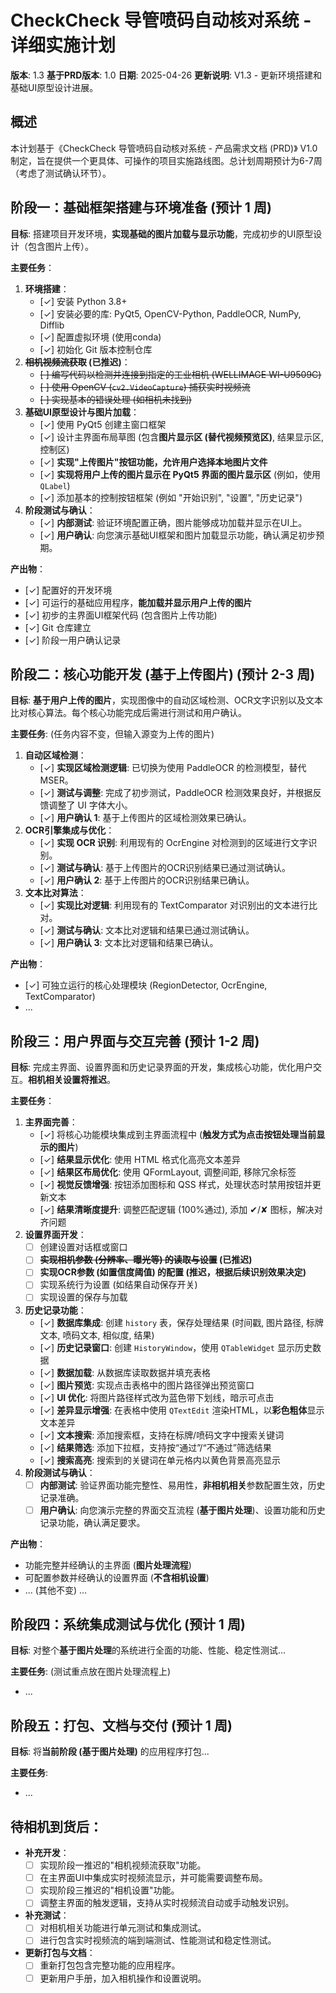 # CheckCheck 导管喷码自动核对系统 - 详细实施计划

**版本**: 1.3
**基于PRD版本**: 1.0
**日期**: 2025-04-26
**更新说明**: V1.3 - 更新环境搭建和基础UI原型设计进展。

## 概述

本计划基于《CheckCheck 导管喷码自动核对系统 - 产品需求文档 (PRD)》 V1.0 制定，旨在提供一个更具体、可操作的项目实施路线图。总计划周期预计为6-7周（考虑了测试确认环节）。

## 阶段一：基础框架搭建与环境准备 (预计 1 周)

**目标**: 搭建项目开发环境，**实现基础的图片加载与显示功能**，完成初步的UI原型设计（包含图片上传）。

**主要任务**：

1.  **环境搭建**：
    *   [✓] 安装 Python 3.8+
    *   [✓] 安装必要的库: PyQt5, OpenCV-Python, PaddleOCR, NumPy, Difflib
    *   [✓] 配置虚拟环境 (使用conda)
    *   [✓] 初始化 Git 版本控制仓库
2.  **~~相机视频流获取~~ (已推迟)**：
    *   ~~[ ] 编写代码以检测并连接到指定的工业相机 (WELLIMAGE WI-U9509C)~~
    *   ~~[ ] 使用 OpenCV (`cv2.VideoCapture`) 捕获实时视频流~~
    *   ~~[ ] 实现基本的错误处理 (如相机未找到)~~
3.  **基础UI原型设计与图片加载**：
    *   [✓] 使用 PyQt5 创建主窗口框架
    *   [✓] 设计主界面布局草图 (包含**图片显示区 (替代视频预览区)**, 结果显示区, 控制区)
    *   [✓] **实现"上传图片"按钮功能，允许用户选择本地图片文件**
    *   [✓] **实现将用户上传的图片显示在 PyQt5 界面的图片显示区** (例如，使用 `QLabel`)
    *   [✓] 添加基本的控制按钮框架 (例如 "开始识别", "设置", "历史记录")
4.  **阶段测试与确认**：
    *   [✓] **内部测试**: 验证环境配置正确，图片能够成功加载并显示在UI上。
    *   [✓] **用户确认**: 向您演示基础UI框架和图片加载显示功能，确认满足初步预期。

**产出物**：
*   [✓] 配置好的开发环境
*   [✓] 可运行的基础应用程序，**能加载并显示用户上传的图片**
*   [✓] 初步的主界面UI框架代码 (包含图片上传功能)
*   [✓] Git 仓库建立
*   [✓] 阶段一用户确认记录

## 阶段二：核心功能开发 (基于上传图片) (预计 2-3 周)

**目标**: **基于用户上传的图片**，实现图像中的自动区域检测、OCR文字识别以及文本比对核心算法。每个核心功能完成后需进行测试和用户确认。

**主要任务**: (任务内容不变，但输入源变为上传的图片)

1.  **自动区域检测**：
    *   [✓] **实现区域检测逻辑**: 已切换为使用 PaddleOCR 的检测模型，替代 MSER。
    *   [✓] **测试与调整**: 完成了初步测试，PaddleOCR 检测效果良好，并根据反馈调整了 UI 字体大小。
    *   [✓] **用户确认 1**: 基于上传图片的区域检测效果已确认。
2.  **OCR引擎集成与优化**：
    *   [✓] **实现 OCR 识别**: 利用现有的 OcrEngine 对检测到的区域进行文字识别。
    *   [✓] **测试与确认**: 基于上传图片的OCR识别结果已通过测试确认。
    *   [✓] **用户确认 2**: 基于上传图片的OCR识别结果已确认。
3.  **文本比对算法**：
    *   [✓] **实现比对逻辑**: 利用现有的 TextComparator 对识别出的文本进行比对。
    *   [✓] **测试与确认**: 文本比对逻辑和结果已通过测试确认。
    *   [✓] **用户确认 3**: 文本比对逻辑和结果已确认。

**产出物**：
*   [✓] 可独立运行的核心处理模块 (RegionDetector, OcrEngine, TextComparator)
*   ...

## 阶段三：用户界面与交互完善 (预计 1-2 周)

**目标**: 完成主界面、设置界面和历史记录界面的开发，集成核心功能，优化用户交互。**相机相关设置将推迟**。

**主要任务**：

1.  **主界面完善**：
    *   [✓] 将核心功能模块集成到主界面流程中 (**触发方式为点击按钮处理当前显示的图片**)
    *   [✓] **结果显示优化**: 使用 HTML 格式化高亮文本差异
    *   [✓] **结果区布局优化**: 使用 QFormLayout, 调整间距, 移除冗余标签
    *   [✓] **视觉反馈增强**: 按钮添加图标和 QSS 样式，处理状态时禁用按钮并更新文本
    *   [✓] **结果清晰度提升**: 调整匹配逻辑 (100%通过), 添加 ✔/✘ 图标，解决对齐问题
2.  **设置界面开发**：
    *   [ ] 创建设置对话框或窗口
    *   [ ] **~~实现相机参数 (分辨率、曝光等) 的读取与设置~~ (已推迟)**
    *   [ ] **实现OCR参数 (如置信度阈值) 的配置 (推迟，根据后续识别效果决定)**
    *   [ ] 实现系统行为设置 (如结果自动保存开关)
    *   [ ] 实现设置的保存与加载
3.  **历史记录功能**：
    *   [✓] **数据库集成**: 创建 `history` 表，保存处理结果 (时间戳, 图片路径, 标牌文本, 喷码文本, 相似度, 结果)
    *   [✓] **历史记录窗口**: 创建 `HistoryWindow`，使用 `QTableWidget` 显示历史数据
    *   [✓] **数据加载**: 从数据库读取数据并填充表格
    *   [✓] **图片预览**: 实现点击表格中的图片路径弹出预览窗口
    *   [✓] **UI 优化**: 将图片路径样式改为蓝色带下划线，暗示可点击
    *   [✓] **差异显示增强**: 在表格中使用 `QTextEdit` 渲染HTML，以**彩色粗体**显示文本差异
    *   [✓] **文本搜索**: 添加搜索框，支持在标牌/喷码文字中搜索关键词
    *   [✓] **结果筛选**: 添加下拉框，支持按“通过”/“不通过”筛选结果
    *   [✓] **搜索高亮**: 搜索到的关键词在单元格内以黄色背景高亮显示
4.  **阶段测试与确认**：
    *   [ ] **内部测试**: 验证界面功能完整性、易用性，**非相机相关**参数配置生效，历史记录准确。
    *   [ ] **用户确认**: 向您演示完整的界面交互流程 (**基于图片处理**)、设置功能和历史记录功能，确认满足要求。

**产出物**：
*   功能完整并经确认的主界面 (**图片处理流程**)
*   可配置参数并经确认的设置界面 (**不含相机设置**)
*   ... (其他不变) ...

## 阶段四：系统集成测试与优化 (预计 1 周)

**目标**: 对整个**基于图片处理**的系统进行全面的功能、性能、稳定性测试...

**主要任务**: (测试重点放在图片处理流程上)
*   ...

## 阶段五：打包、文档与交付 (预计 1 周)

**目标**: 将**当前阶段 (基于图片处理)** 的应用程序打包...

**主要任务**:
*   ...

## **待相机到货后**：

*   **补充开发**：
    *   [ ] 实现阶段一推迟的"相机视频流获取"功能。
    *   [ ] 在主界面UI中集成实时视频流显示，并可能需要调整布局。
    *   [ ] 实现阶段三推迟的"相机设置"功能。
    *   [ ] 调整主界面的触发逻辑，支持从实时视频流自动或手动触发识别。
*   **补充测试**：
    *   [ ] 对相机相关功能进行单元测试和集成测试。
    *   [ ] 进行包含实时视频流的端到端测试、性能测试和稳定性测试。
*   **更新打包与文档**：
    *   [ ] 重新打包包含完整功能的应用程序。
    *   [ ] 更新用户手册，加入相机操作和设置说明。